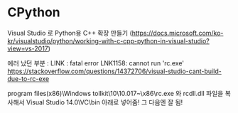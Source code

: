 # CPython

Visual Studio 로 Python용 C++ 확장 만들기 (<a href="https://docs.microsoft.com/ko-kr/visualstudio/python/working-with-c-cpp-python-in-visual-studio?view=vs-2017">https://docs.microsoft.com/ko-kr/visualstudio/python/working-with-c-cpp-python-in-visual-studio?view=vs-2017</a>)


에러 났던 부분
: LINK : fatal error LNK1158: cannot run 'rc.exe' <a href="https://stackoverflow.com/questions/14372706/visual-studio-cant-build-due-to-rc-exe">https://stackoverflow.com/questions/14372706/visual-studio-cant-build-due-to-rc-exe </a>

program files(x86)\Windows tollkit\10\10.017~\x86\rc.exe 와 rcdll.dll 파일을 복사해서 Visual Studio 14.0\VC\bin 아래로 넣어줌! 그 다음엔 잘 됨!
